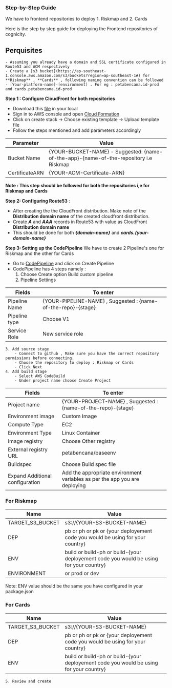 ### Step-by-Step Guide

We have to frontend repositories to deploy 1. Riskmap and 2. Cards

Here is the step by step guide for deploying the Frontend repositories of cognicity.

## Perquisites
    - Assuming you already have a domain and SSL certificate configured in Route53 and ACM respectively
    - Create a [s3 bucket](https://ap-southeast-1.console.aws.amazon.com/s3/buckets?region=ap-southeast-1#) for **Riskmap** , **Cards** , following naming convention can be followed
    - [Your-platform-name]-[environment] . For eg : petabencana.id-prod and cards.petabencana.id-prod

**Step 1 : Configure CloudFront for both repositories**
- Download this [file](https://github.com/Climate-Emergency-Software-Alliance/cognicity-docs/blob/main/templates/cloudfront.yml) in your local 
- Sign in to AWS console and open [Cloud  Formation](https://ap-southeast-1.console.aws.amazon.com/cloudformation/home?region=ap-southeast-1#/stacks?filteringText=&filteringStatus=active&viewNested=true) 
- Click on create stack -> Choose existing template -> Upload template file
- Follow the steps mentioned and add parameters accordingly
  
| Parameter           | Value                                            |
|---------------------|--------------------------------------------------|
| Bucket Name   | {YOUR-BUCKET-NAME} - Suggested: {name-of-the-app}-{name-of-the-repository i.e Riskmap|Cards}                         |
| CertificateARN              | {YOUR-ACM-Certificate-ARN}                                  |

**Note : This step should be followed for both the repositories i,e for Riskmap and Cards**

**Step 2: Configuring Route53** :
- After creating the the CloudFront distribution. Make note of the **Distribution domain name** of the created cloudfront distribution.
- Create ***A*** and ***AAA*** records in Route53 with value as CloudFront **Distribution domain name**
- This should be done for both ***{domain-name}*** and ***cards.{your-domain-name}***

**Step 3: Setting up the CodePipeline**
We have to create 2 Pipeline's one for Riskmap and the other for Cards
- Go to [CodePipeline](https://ap-southeast-1.console.aws.amazon.com/codesuite/codepipeline/pipelines?region=ap-southeast-1&pipelines-meta=eyJmIjp7InRleHQiOiIifSwicyI6eyJwcm9wZXJ0eSI6InVwZGF0ZWQiLCJkaXJlY3Rpb24iOi0xfSwibiI6MzAsImkiOjB9) and click on Create Pipeline
- CodePipeline has 4 steps namely :
    1. Choose Create option Build custom pipeline
    2. Pipeline Settings 

           
| Fields           | To enter                                            |
|---------------------|--------------------------------------------------|
| Pipeline Name   | {YOUR-PIPELINE-NAME} , Suggested : {name-of-the-repo}-{stage}                                 |
| Pipeline type   | Choose V1                                |
| Service Role    | New service role

    3. Add source stage
        - Connect to github , Make sure you have the correct repository permissions before connecting.
        - Choose the repository to deploy : Riskmap or Cards
        - Click Next
    4. Add build stage
        - Select AWS CodeBuild
        - Under project name choose Create Project
| Fields           | To enter                                            |
|---------------------|--------------------------------------------------|
| Project name | {YOUR-PROJECT-NAME} , Suggested : {name-of-the-repo}-{stage}                                 |
| Environment image  | Custom Image      |  
| Compute Type | EC2    |  
| Environment Type | Linux Container |
| Image registry | Choose Other registry |
| External registry URL | petabencana/baseenv | 
| Buildspec | Choose Build spec file |
| Expand Additional configuration | Add the appropriate environment variables as per the app you are deploying

### For Riskmap

| Name           | Value                                     |
|---------------------|--------------------------------------------------|
| TARGET_S3_BUCKET  | s3://{YOUR-S3-BUCKET-NAME}                      |
| DEP   | pb or ph or pk or {your deployement code you would be using for your country} |
| ENV    | build or build-ph or build-{your deployement code you would be using for your country} |
| ENVIRONMENT | or prod or dev | 

Note: ENV value should be the same you have configured in your package.json

### For Cards

| Name           | Value                                     |
|---------------------|--------------------------------------------------|
| TARGET_S3_BUCKET  | s3://{YOUR-S3-BUCKET-NAME}                      |
| DEP   | pb or ph or pk or {your deployement code you would be using for your country} |
| ENV    | build or build-ph or build-{your deployement code you would be using for your country} |

    5. Review and create
